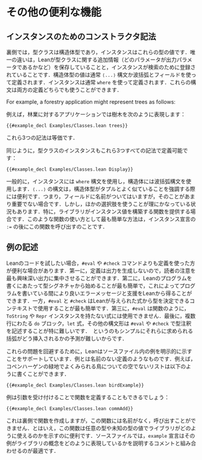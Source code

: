 <!--
# Additional Conveniences
-->

# その他の便利な機能

<!--
## Constructor Syntax for Instances
-->

## インスタンスのためのコンストラクタ記法

<!--
Behind the scenes, type classes are structure types and instances are values of these types.
The only differences are that Lean stores additional information about type classes, such as which parameters are output parameters, and that instances are registered for searching.
While values that have structure types are typically defined using either `⟨...⟩` syntax or with braces and fields, and instances are typically defined using `where`, both syntaxes work for both kinds of definition.
-->

裏側では，型クラスは構造体型であり，インスタンスはこれらの型の値です．唯一の違いは，Leanが型クラスに関する追加情報（どのパラメータが出力パラメータであるかなど）を保存していることと，インスタンスが検索のために登録されていることです．構造体型の値は通常 `⟨...⟩` 構文か波括弧とフィールドを使って定義されます．インスタンスは通常 `where` を使って定義されます．これらの構文は両方の定義どちらでも使うことができます．

For example, a forestry application might represent trees as follows:

例えば，林業に対するアプリケーションでは樹木を次のように表現します：

```lean
{{#example_decl Examples/Classes.lean trees}}
```
<!--
All three syntaxes are equivalent.
-->

これら3つの記法は等価です．

<!--
Similarly, type class instances can be defined using all three syntaxes:
-->

同じように，型クラスのインスタンスもこれら3つすべての記法で定義可能です：

```lean
{{#example_decl Examples/Classes.lean Display}}
```

<!--
Generally speaking, the `where` syntax should be used for instances, and the curly-brace syntax should be used for structures.
The `⟨...⟩` syntax can be useful when emphasizing that a structure type is very much like a tuple in which the fields happen to be named, but the names are not important at the moment.
However, there are situations where it can make sense to use other alternatives.
In particular, a library might provide a function that constructs an instance value.
Placing a call to this function after `:=` in an instance declaration is the easiest way to use such a function.
-->

一般的に，インスタンスには `where` 構文を使用し，構造体には波括弧構文を使用します．`⟨...⟩` の構文は，構造体型がタプルとよく似ていることを強調する際には便利です．つまり，フィールドに名前がついてはいますが，そのことがあまり重要でない場合です．しかし，ほかの選択肢を使うことが理にかなっている状況もあります．特に，ライブラリがインスタンス値を構築する関数を提供する場合です．このような関数の使い方として最も簡単な方法は，インスタンス宣言の `:=` の後にこの関数を呼び出すのことです．

<!--
## Examples
-->

## 例の記述

<!--
When experimenting with Lean code, definitions can be more convenient to use than `#eval` or `#check` commands.
First off, definitions don't produce any output, which can help keep the reader's focus on the most interesting output.
Secondly, it's easiest to write most Lean programs by starting with a type signature, allowing Lean to provide more assistance and better error messages while writing the program itself.
On the other hand, `#eval` and `#check` are easiest to use in contexts where Lean is able to determine the type from the provided expression.
Thirdly, `#eval` cannot be used with expressions whose types don't have `ToString` or `Repr` instances, such as functions.
Finally, multi-step `do` blocks, `let`-expressions, and other syntactic forms that take multiple lines are particularly difficult to write with a type annotation in `#eval` or `#check`, simply because the required parenthesization can be difficult to predict.
-->

Leanのコードを試したい場合，`#eval` や `#check` コマンドよりも定義を使った方が便利な場合があります．第一に，定義は出力を生成しないので，読者の注意を最も興味深い出力に集中させることができます．第二に，Leanのプログラムを書くにあたって型シグネチャから始めることが最も簡単で，これによってプログラムを書いている間により良いエラーメッセージと支援をLeanから得ることができます．一方，`#eval` と `#check` はLeanが与えられた式から型を決定できるコンテキストで使用することが最も簡単です．第三に，`#eval` は関数のように，`ToString` や `Repr` インスタンスを持たない式には使用できません．最後に，複数行にわたる `do` ブロック，`let` 式，その他の構文形は `#eval` や `#check` で型注釈を記述することが特に難しいです．　というのもシンプルにそれらに求められる括弧がどう挿入されるかの予測が難しいからです．

<!--
To work around these issues, Lean supports the explicit indication of examples in a source file.
An example is like a definition without a name.
For instance, a non-empty list of birds commonly found in Copenhagen's green spaces can be written:
-->

これらの問題を回避するために，Leanはソースファイル内の例を明示的に示すことをサポートしています．例とは名前のない定義のようなものです．例えば，コペンハーゲンの緑地でよくみられる鳥についての空でないリストは以下のように書くことができます．

```lean
{{#example_decl Examples/Classes.lean birdExample}}
```

<!--
Examples may define functions by accepting arguments:
-->

例は引数を受け付けることで関数を定義することもできるでしょう：

```lean
{{#example_decl Examples/Classes.lean commAdd}}
```
<!--
While this creates a function behind the scenes, this function has no name and cannot be called.
Nonetheless, this is useful for demonstrating how a library can be used with arbitrary or unknown values of some given type.
In source files, `example` declarations are best paired with comments that explain how the example illustrates the concepts of the library.
-->

これは裏側で関数を作成しますが，この関数には名前がなく，呼び出すことができません．とはいえ，この関数は任意の型や未知の型の値でライブラリがどのように使えるのかを示すのに便利です．ソースファイルでは，`example` 宣言はその例がライブラリの概念をどのように表現しているかを説明するコメントと組み合わせるのが最適です．
